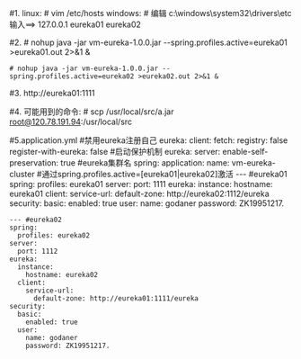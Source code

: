 #1.
    linux:
        # vim /etc/hosts
    windows:
        # 编辑 c:\windows\system32\drivers\etc
    输入==> 127.0.0.1  eureka01 eureka02

#2.
    # nohup java -jar vm-eureka-1.0.0.jar --spring.profiles.active=eureka01 >eureka01.out 2>&1 &
     
    # nohup java -jar vm-eureka-1.0.0.jar --spring.profiles.active=eureka02 >eureka02.out 2>&1 &
#3.
    http://eureka01:1111
    
    
#4.
    可能用到的命令:
    # scp /usr/local/src/a.jar root@120.78.191.94:/usr/local/src
    
    
#5.application.yml
    #禁用eureka注册自己
    eureka:
      client:
        fetch:
          registry: false
        register-with-eureka: false
    #启动保护机制
    eureka:
      server:
        enable-self-preservation: true
    #eureka集群名
    spring:
      application:
        name: vm-eureka-cluster
    #通过spring.profiles.active=[eureka01|eureka02]激活
    --- #eureka01
    spring:
      profiles: eureka01
    server:
      port: 1111
    eureka:
      instance:
        hostname: eureka01
      client:
        service-url:
          default-zone: http://eureka02:1112/eureka
    security:
      basic:
        enabled: true
      user:
        name: godaner
        password: ZK19951217.
    
    --- #eureka02
    spring:
      profiles: eureka02
    server:
      port: 1112
    eureka:
      instance:
        hostname: eureka02
      client:
        service-url:
          default-zone: http://eureka01:1111/eureka
    security:
      basic:
        enabled: true
      user:
        name: godaner
        password: ZK19951217.
    
